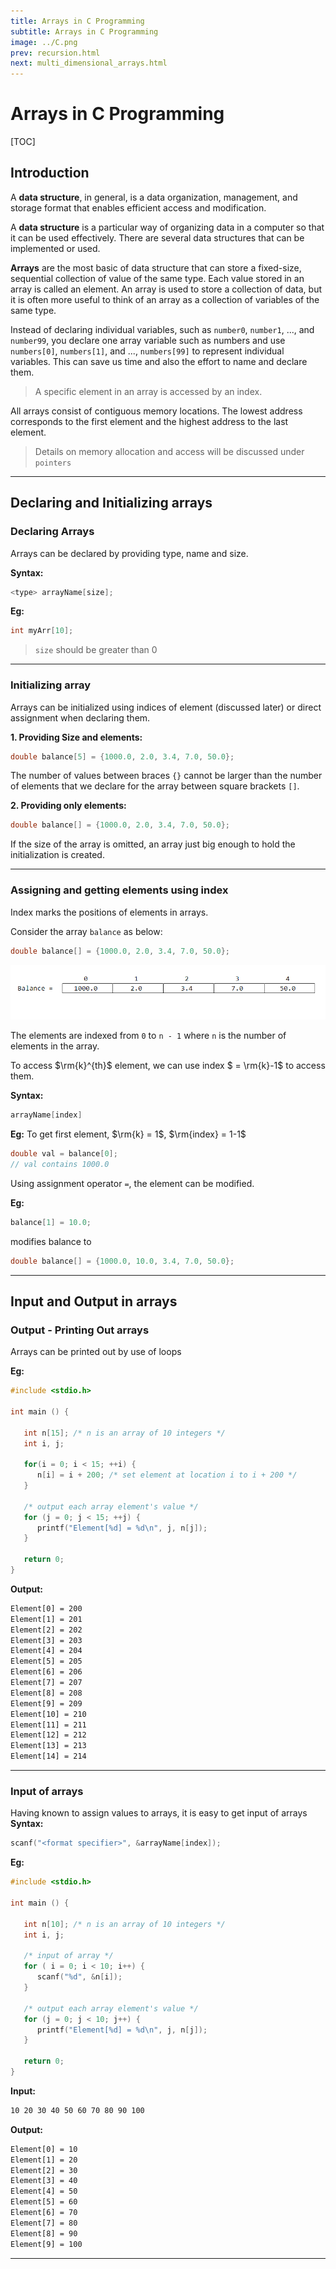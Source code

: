 ```yaml
---
title: Arrays in C Programming
subtitle: Arrays in C Programming
image: ../C.png
prev: recursion.html
next: multi_dimensional_arrays.html
---
```


# Arrays in C Programming

[TOC]

## Introduction

A **data structure**, in general, is a data organization, management, and storage format that enables efficient access and modification.

A **data structure** is a particular way of organizing data in a computer so that it can be used effectively. There are several data structures that can be implemented or used.

**Arrays** are the most basic of data structure that can store a fixed-size, sequential collection of value of the same type. Each value stored in an array is called an element. An array is used to store a collection of data, but it is often more useful to think of an array as a collection of variables of the same type.

Instead of declaring individual variables, such as `number0`, `number1`, ..., and `number99`, you declare one array variable such as numbers and use `numbers[0]`, `numbers[1]`, and ..., `numbers[99]` to represent individual variables. This can save us time and also the effort to name and declare them.

> A specific element in an array is accessed by an index.

All arrays consist of contiguous memory locations. The lowest address corresponds to the first element and the highest address to the last element.

> Details on memory allocation and access will be discussed under `pointers`

---

## Declaring and Initializing arrays

### Declaring Arrays

Arrays can be declared by providing type, name and size.

**Syntax:**

```c
<type> arrayName[size];
```

**Eg:**

```c
int myArr[10];
```

> `size` should be greater than 0

---

### Initializing array

Arrays can be initialized using indices of element (discussed later) or direct assignment when declaring them.

**1. Providing Size and elements:**

```c
double balance[5] = {1000.0, 2.0, 3.4, 7.0, 50.0};
```

The number of values between braces `{}` cannot be larger than the number of elements that we declare for the array between square brackets `[]`.

**2. Providing only elements:**

```c
double balance[] = {1000.0, 2.0, 3.4, 7.0, 50.0};
```

If the size of the array is omitted, an array just big enough to hold the initialization is created.

---

### Assigning and getting elements using index

Index marks the positions of elements in arrays.

Consider the array `balance` as below:

```c
double balance[] = {1000.0, 2.0, 3.4, 7.0, 50.0};
```

<img src="array.png"/>

The elements are indexed from `0` to `n - 1` where `n` is the number of elements in the array.

To access $\rm{k}^{th}$ element, we can use index $ = \rm{k}-1$ to access them.

**Syntax:**

```c
arrayName[index]
```

**Eg:** To get first element, $\rm{k} = 1$, $\rm{index} = 1-1$

```c
double val = balance[0];
// val contains 1000.0
```

Using assignment operator `=`, the element can be modified.

**Eg:**

```c
balance[1] = 10.0;
```

modifies balance to

```c
double balance[] = {1000.0, 10.0, 3.4, 7.0, 50.0};
```

---

## Input and Output in arrays

### Output - Printing Out arrays

Arrays can be printed out by use of loops

**Eg:**

```c
#include <stdio.h>

int main () {

   int n[15]; /* n is an array of 10 integers */
   int i, j;

   for(i = 0; i < 15; ++i) {
      n[i] = i + 200; /* set element at location i to i + 200 */
   }

   /* output each array element's value */
   for (j = 0; j < 15; ++j) {
      printf("Element[%d] = %d\n", j, n[j]);
   }

   return 0;
}
```

**Output:**

```txt
Element[0] = 200
Element[1] = 201
Element[2] = 202
Element[3] = 203
Element[4] = 204
Element[5] = 205
Element[6] = 206
Element[7] = 207
Element[8] = 208
Element[9] = 209
Element[10] = 210
Element[11] = 211
Element[12] = 212
Element[13] = 213
Element[14] = 214
```

---

### Input of arrays

Having known to assign values to arrays, it is easy to get input of arrays
**Syntax:**

```c
scanf("<format specifier>", &arrayName[index]);
```

**Eg:**

```c
#include <stdio.h>

int main () {

   int n[10]; /* n is an array of 10 integers */
   int i, j;

   /* input of array */
   for ( i = 0; i < 10; i++) {
      scanf("%d", &n[i]);
   }

   /* output each array element's value */
   for (j = 0; j < 10; j++) {
      printf("Element[%d] = %d\n", j, n[j]);
   }

   return 0;
}
```

**Input:**

```txt
10 20 30 40 50 60 70 80 90 100
```

**Output:**

```txt
Element[0] = 10
Element[1] = 20
Element[2] = 30
Element[3] = 40
Element[4] = 50
Element[5] = 60
Element[6] = 70
Element[7] = 80
Element[8] = 90
Element[9] = 100
```

---
